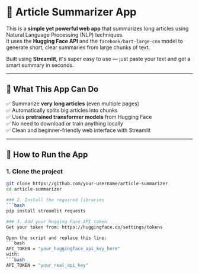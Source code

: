 # 🧠 Article Summarizer App

This is a **simple yet powerful web app** that summarizes long articles using Natural Language Processing (NLP) techniques.  
It uses the **Hugging Face API** and the `facebook/bart-large-cnn` model to generate short, clear summaries from large chunks of text.

Built using **Streamlit**, it's super easy to use — just paste your text and get a smart summary in seconds.

---

## 🔧 What This App Can Do

✅ Summarize **very long articles** (even multiple pages)  
✅ Automatically splits big articles into chunks  
✅ Uses **pretrained transformer models** from Hugging Face  
✅ No need to download or train anything locally  
✅ Clean and beginner-friendly web interface with Streamlit  

---

## 🚀 How to Run the App

### 1. Clone the project

```bash
git clone https://github.com/your-username/article-summarizer
cd article-summarizer

### 2. Install the required libraries
```bash
pip install streamlit requests

### 3. Add your Hugging Face API token
Get your token from: https://huggingface.co/settings/tokens

Open the script and replace this line:
```bash
API_TOKEN = "your_huggingface_api_key_here"
with:
```bash
API_TOKEN = "your_real_api_key"
